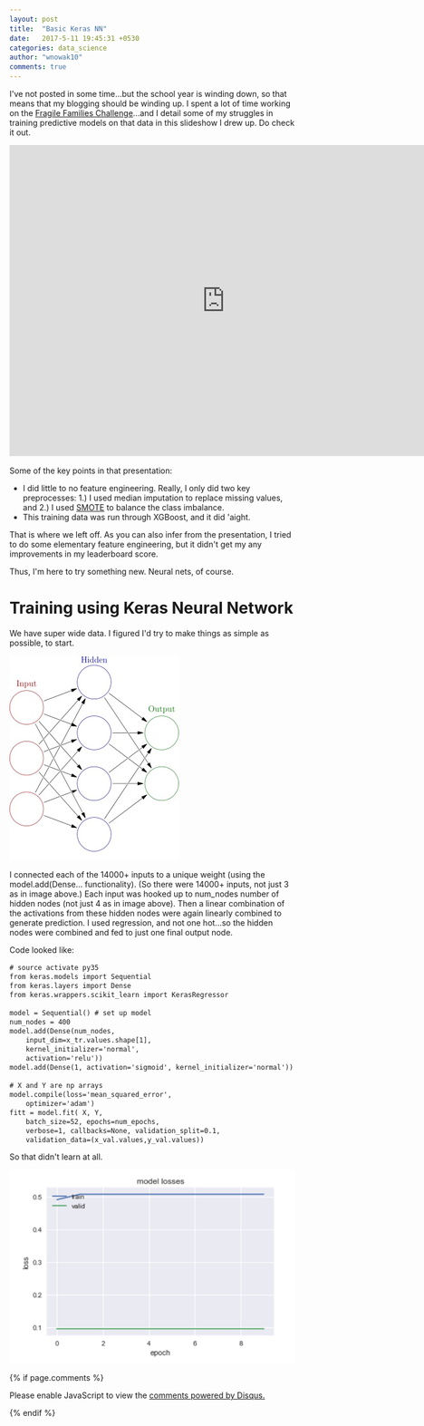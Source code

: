 ```yaml
---
layout: post
title:  "Basic Keras NN"
date:   2017-5-11 19:45:31 +0530
categories: data_science
author: "wnowak10"
comments: true
---
```


I've not posted in some time...but the school year is winding down, so that means that my blogging should be winding up. I spent a lot of time working on the [Fragile Families Challenge](fragilefamilieschallenge.org)...and I detail some of my struggles in training predictive models on that data in this slideshow I drew up. Do check it out.

<iframe src="https://docs.google.com/presentation/d/14DO9NXEFjr3cEwvQvEV5JHVcZwtFSFuu-9uSQZopGTo/embed?start=false&loop=false&delayms=3000" frameborder="0" width="760" height="549" allowfullscreen="true" mozallowfullscreen="true" webkitallowfullscreen="true"></iframe>

Some of the key points in that presentation:

- I did little to no feature engineering. Really, I only did two key preprocesses: 1.) I used median imputation to replace missing values, and 2.) I used [SMOTE](http://contrib.scikit-learn.org/imbalanced-learn/generated/imblearn.over_sampling.SMOTE.html) to balance the class imbalance.
- This training data was run through XGBoost, and it did 'aight.

That is where we left off. As you can also infer from the presentation, I tried to do some elementary feature engineering, but it didn't get my any improvements in my leaderboard score.

Thus, I'm here to try something new. Neural nets, of course.

# Training using Keras Neural Network

We have super wide data. I figured I'd try to make things as simple as possible, to start.

![](/images/keras/nn_str.jpg?raw=true)

I connected each of the 14000+ inputs to a unique weight (using the model.add(Dense... functionality). (So there were 14000+ inputs, not just 3 as in image above.) Each input was hooked up to num_nodes number of hidden nodes (not just 4 as in image above). Then a linear combination of the activations from these hidden nodes were again linearly combined to generate prediction. I used regression, and not one hot...so the hidden nodes were combined and fed to just one final output node. 

Code looked like:

	# source activate py35
	from keras.models import Sequential
	from keras.layers import Dense
	from keras.wrappers.scikit_learn import KerasRegressor

	model = Sequential() # set up model
	num_nodes = 400
	model.add(Dense(num_nodes, 
		input_dim=x_tr.values.shape[1], 
		kernel_initializer='normal', 
		activation='relu'))
	model.add(Dense(1, activation='sigmoid', kernel_initializer='normal'))

	# X and Y are np arrays
	model.compile(loss='mean_squared_error',
		optimizer='adam')
	fitt = model.fit( X, Y, 
		batch_size=52, epochs=num_epochs, 
		verbose=1, callbacks=None, validation_split=0.1, 
		validation_data=(x_val.values,y_val.values))

So that didn't learn at all.

![](/images/keras/stag.png?raw=true)



{% if page.comments %}

<div id="disqus_thread"></div>
<script>

/**
*  RECOMMENDED CONFIGURATION VARIABLES: EDIT AND UNCOMMENT THE SECTION BELOW TO INSERT DYNAMIC VALUES FROM YOUR PLATFORM OR CMS.
*  LEARN WHY DEFINING THESE VARIABLES IS IMPORTANT: https://disqus.com/admin/universalcode/#configuration-variables*/
/*
var disqus_config = function () {
this.page.url = PAGE_URL;  // Replace PAGE_URL with your page's canonical URL variable
this.page.identifier = PAGE_IDENTIFIER; // Replace PAGE_IDENTIFIER with your page's unique identifier variable
};
*/
(function() { // DON'T EDIT BELOW THIS LINE
var d = document, s = d.createElement('script');
s.src = '//wnowak10-github-io.disqus.com/embed.js';
s.setAttribute('data-timestamp', +new Date());
(d.head || d.body).appendChild(s);
})();
</script>
<noscript>Please enable JavaScript to view the <a href="https://disqus.com/?ref_noscript">comments powered by Disqus.</a></noscript>

{% endif %}

